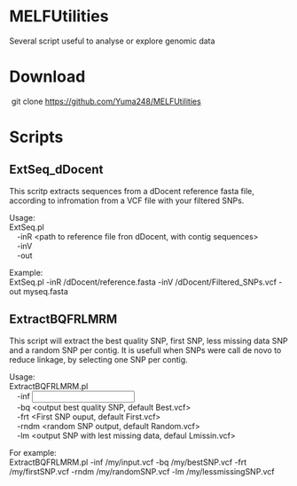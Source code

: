 # MELFUtilities
Several script useful to analyse or explore genomic data

# Download
&nbsp;git clone https://github.com/Yuma248/MELFUtilities
        
# Scripts
## ExtSeq_dDocent
This scritp extracts sequences from a dDocent reference fasta file, according to infromation from a VCF file with your filtered SNPs.

Usage:  
ExtSeq.pl  
&emsp;-inR <path to reference file fron dDocent, with contig sequences>  
&emsp;-inV <path to VCF file with SNP>  
&emsp;-out <output fasta file name>  

Example:  
ExtSeq.pl -inR /dDocent/reference.fasta -inV /dDocent/Filtered_SNPs.vcf -out myseq.fasta  

## ExtractBQFRLMRM  
This script will extract the best quality SNP, first SNP, less missing data SNP and a random SNP per contig. It is usefull when SNPs were call de novo to reduce linkage, by selecting one SNP per contig.  

Usage:  
ExtractBQFRLMRM.pl  
&emsp;-inf <input vcf_file>  
&emsp;-bq <output best quality SNP, default Best.vcf>  
&emsp;-frt <First SNP ouput, default First.vcf>  
&emsp;-rndm <random SNP output, default Random.vcf>  
&emsp;-lm <output SNP with lest missing data, defaul Lmissin.vcf>  

For example:  
ExtractBQFRLMRM.pl -inf /my/input.vcf -bq /my/bestSNP.vcf -frt /my/firstSNP.vcf -rndm /my/randomSNP.vcf -lm /my/lessmissingSNP.vcf  
